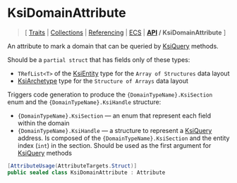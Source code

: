 # KsiDomainAttribute

> \[ [Traits](../traits.md)
> \| [Collections](../collections.md)
> \| [Referencing](../borrow-checker-at-home.md)
> \| [ECS](../ecs.md)
> \| **[API](index.g.md) / KsiDomainAttribute**
> \]

An attribute to mark a domain that can be queried by [KsiQuery](T.KsiQueryAttribute.g.md) methods.

Should be a `partial struct` that has fields only of these types: 
- `TRefList<T>` of the [KsiEntity](T.KsiEntityAttribute.g.md) type
for the `Array of Structures` data layout
- [KsiArchetype](T.KsiArchetypeAttribute.g.md) type for the `Structure of Arrays` data layout

Triggers code generation to produce
the `{DomainTypeName}.KsiSection` enum and the `{DomainTypeName}.KsiHandle` structure: 
- `{DomainTypeName}.KsiSection` — an enum that represent each field within the domain
- `{DomainTypeName}.KsiHandle` — a structure to represent a [KsiQuery](T.KsiQueryAttribute.g.md) address.
Is composed of the `{DomainTypeName}.KsiSection` and the entity index (`int`) in the section.
Should be used as the first argument for [KsiQuery](T.KsiQueryAttribute.g.md) methods

```csharp
[AttributeUsage(AttributeTargets.Struct)]
public sealed class KsiDomainAttribute : Attribute
```
